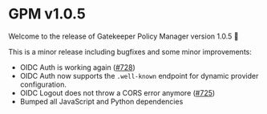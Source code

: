 # GPM v1.0.5

Welcome to the release of Gatekeeper Policy Manager version 1.0.5 🎉

This is a minor release including bugfixes and some minor improvements:

- OIDC Auth is working again ([#728](https://github.com/sighupio/gatekeeper-policy-manager/issues/728))
- OIDC Auth now supports the `.well-known` endpoint for dynamic provider configuration.
- OIDC Logout does not throw a CORS error anymore ([#725](https://github.com/sighupio/gatekeeper-policy-manager/issues/725))
- Bumped all JavaScript and Python dependencies
